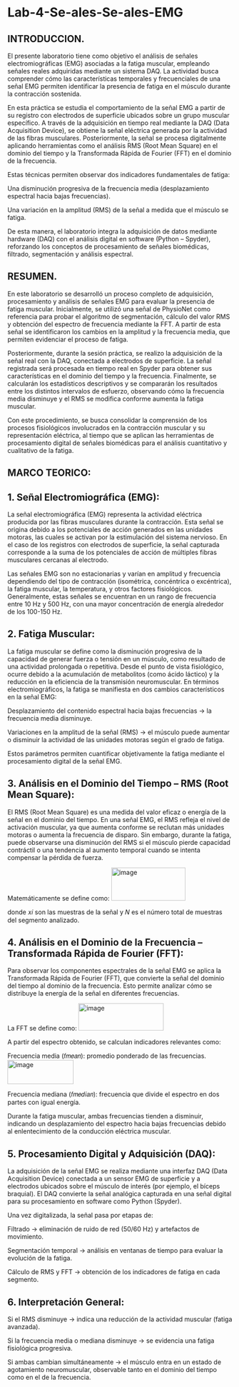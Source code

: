 # Lab-4-Se-ales-Se-ales-EMG
## INTRODUCCION.

El presente laboratorio tiene como objetivo el análisis de señales electromiográficas (EMG) asociadas a la fatiga muscular, empleando señales reales adquiridas mediante un sistema DAQ.
La actividad busca comprender cómo las características temporales y frecuenciales de una señal EMG permiten identificar la presencia de fatiga en el músculo durante la contracción sostenida.

En esta práctica se estudia el comportamiento de la señal EMG a partir de su registro con electrodos de superficie ubicados sobre un grupo muscular específico. A través de la adquisición en tiempo real mediante la DAQ (Data Acquisition Device), se obtiene la señal eléctrica generada por la actividad de las fibras musculares. Posteriormente, la señal se procesa digitalmente aplicando herramientas como el análisis RMS (Root Mean Square) en el dominio del tiempo y la Transformada Rápida de Fourier (FFT) en el dominio de la frecuencia.

Estas técnicas permiten observar dos indicadores fundamentales de fatiga:

Una disminución progresiva de la frecuencia media (desplazamiento espectral hacia bajas frecuencias).

Una variación en la amplitud (RMS) de la señal a medida que el músculo se fatiga.

De esta manera, el laboratorio integra la adquisición de datos mediante hardware (DAQ) con el análisis digital en software (Python – Spyder), reforzando los conceptos de procesamiento de señales biomédicas, filtrado, segmentación y análisis espectral.

## RESUMEN.

En este laboratorio se desarrolló un proceso completo de adquisición, procesamiento y análisis de señales EMG para evaluar la presencia de fatiga muscular.
Inicialmente, se utilizó una señal de PhysioNet como referencia para probar el algoritmo de segmentación, cálculo del valor RMS y obtención del espectro de frecuencia mediante la FFT. A partir de esta señal se identificaron los cambios en la amplitud y la frecuencia media, que permiten evidenciar el proceso de fatiga.

Posteriormente, durante la sesión práctica, se realizo la adquisición de la señal real con la DAQ, conectada a electrodos de superficie. La señal registrada será procesada en tiempo real en Spyder para obtener sus características en el dominio del tiempo y la frecuencia. Finalmente, se calcularán los estadísticos descriptivos y se compararán los resultados entre los distintos intervalos de esfuerzo, observando cómo la frecuencia media disminuye y el RMS se modifica conforme aumenta la fatiga muscular.

Con este procedimiento, se busca consolidar la comprensión de los procesos fisiológicos involucrados en la contracción muscular y su representación eléctrica, al tiempo que se aplican las herramientas de procesamiento digital de señales biomédicas para el análisis cuantitativo y cualitativo de la fatiga.

## MARCO TEORICO:

## 1. Señal Electromiográfica (EMG):

La señal electromiográfica (EMG) representa la actividad eléctrica producida por las fibras musculares durante la contracción.
Esta señal se origina debido a los potenciales de acción generados en las unidades motoras, las cuales se activan por la estimulación del sistema nervioso.
En el caso de los registros con electrodos de superficie, la señal capturada corresponde a la suma de los potenciales de acción de múltiples fibras musculares cercanas al electrodo.

Las señales EMG son no estacionarias y varían en amplitud y frecuencia dependiendo del tipo de contracción (isométrica, concéntrica o excéntrica), la fatiga muscular, la temperatura, y otros factores fisiológicos.
Generalmente, estas señales se encuentran en un rango de frecuencia entre 10 Hz y 500 Hz, con una mayor concentración de energía alrededor de los 100-150 Hz.

## 2. Fatiga Muscular:

La fatiga muscular se define como la disminución progresiva de la capacidad de generar fuerza o tensión en un músculo, como resultado de una actividad prolongada o repetitiva.
Desde el punto de vista fisiológico, ocurre debido a la acumulación de metabolitos (como ácido láctico) y la reducción en la eficiencia de la transmisión neuromuscular.
En términos electromiográficos, la fatiga se manifiesta en dos cambios característicos en la señal EMG:

Desplazamiento del contenido espectral hacia bajas frecuencias → la frecuencia media disminuye.

Variaciones en la amplitud de la señal (RMS) → el músculo puede aumentar o disminuir la actividad de las unidades motoras según el grado de fatiga.

Estos parámetros permiten cuantificar objetivamente la fatiga mediante el procesamiento digital de la señal EMG.

## 3. Análisis en el Dominio del Tiempo – RMS (Root Mean Square):

El RMS (Root Mean Square) es una medida del valor eficaz o energía de la señal en el dominio del tiempo.
En una señal EMG, el RMS refleja el nivel de activación muscular, ya que aumenta conforme se reclutan más unidades motoras o aumenta la frecuencia de disparo.
Sin embargo, durante la fatiga, puede observarse una disminución del RMS si el músculo pierde capacidad contráctil o una tendencia al aumento temporal cuando se intenta compensar la pérdida de fuerza.

Matemáticamente se define como:
                                   <img width="166" height="74" alt="image" src="https://github.com/user-attachments/assets/f9e239d7-736d-4e6b-a3f7-f81191f6a59e" />
                                   
donde 𝑥𝑖 son las muestras de la señal y 𝑁 es el número total de muestras del segmento analizado.

## 4. Análisis en el Dominio de la Frecuencia – Transformada Rápida de Fourier (FFT):

Para observar los componentes espectrales de la señal EMG se aplica la Transformada Rápida de Fourier (FFT), que convierte la señal del dominio del tiempo al dominio de la frecuencia.
Esto permite analizar cómo se distribuye la energía de la señal en diferentes frecuencias.

La FFT se define como:
                                <img width="191" height="61" alt="image" src="https://github.com/user-attachments/assets/1e0a5afe-26cb-4a0a-8455-9ecd3075cbcf" />
                                
A partir del espectro obtenido, se calculan indicadores relevantes como:

Frecuencia media (𝑓𝑚𝑒𝑎𝑛): promedio ponderado de las frecuencias.
                               <img width="148" height="54" alt="image" src="https://github.com/user-attachments/assets/d09e1552-09ec-4a31-be49-338873d55c24" />
                               
Frecuencia mediana (𝑓𝑚𝑒𝑑𝑖𝑎𝑛): frecuencia que divide el espectro en dos partes con igual energía.

Durante la fatiga muscular, ambas frecuencias tienden a disminuir, indicando un desplazamiento del espectro hacia bajas frecuencias debido al enlentecimiento de la conducción eléctrica muscular.

## 5. Procesamiento Digital y Adquisición (DAQ):

La adquisición de la señal EMG se realiza mediante una interfaz DAQ (Data Acquisition Device) conectada a un sensor EMG de superficie y a electrodos ubicados sobre el músculo de interés (por ejemplo, el bíceps braquial).
El DAQ convierte la señal analógica capturada en una señal digital para su procesamiento en software como Python (Spyder).

Una vez digitalizada, la señal pasa por etapas de:

Filtrado → eliminación de ruido de red (50/60 Hz) y artefactos de movimiento.

Segmentación temporal → análisis en ventanas de tiempo para evaluar la evolución de la fatiga.

Cálculo de RMS y FFT → obtención de los indicadores de fatiga en cada segmento.

## 6. Interpretación General:

Si el RMS disminuye → indica una reducción de la actividad muscular (fatiga avanzada).

Si la frecuencia media o mediana disminuye → se evidencia una fatiga fisiológica progresiva.

Si ambas cambian simultáneamente → el músculo entra en un estado de agotamiento neuromuscular, observable tanto en el dominio del tiempo como en el de la frecuencia.










